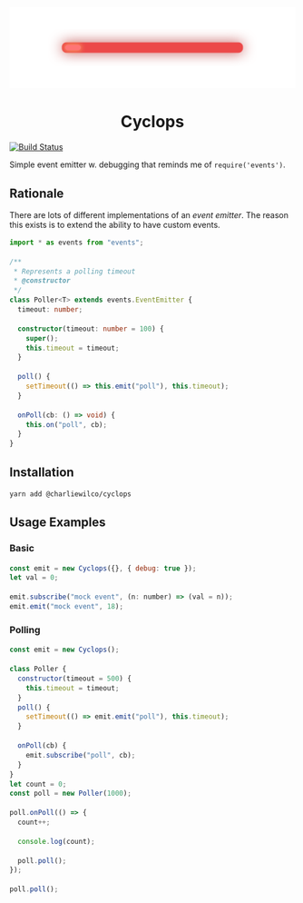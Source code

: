 <span align="center">
  <img src="./cyclops.svg" />
</span>

<h1 align="center">Cyclops</h1>

[![Build Status](https://travis-ci.org/charliewilco/cyclops.svg?branch=master)](https://travis-ci.org/charliewilco/cyclops)

Simple event emitter w. debugging that reminds me of `require('events')`.

## Rationale

There are lots of different implementations of an _event emitter_. The reason this exists is to extend the ability to have custom events.

```typescript
import * as events from "events";

/**
 * Represents a polling timeout
 * @constructor
 */
class Poller<T> extends events.EventEmitter {
  timeout: number;

  constructor(timeout: number = 100) {
    super();
    this.timeout = timeout;
  }

  poll() {
    setTimeout(() => this.emit("poll"), this.timeout);
  }

  onPoll(cb: () => void) {
    this.on("poll", cb);
  }
}
```

## Installation

```sh
yarn add @charliewilco/cyclops
```

## Usage Examples

### Basic

```js
const emit = new Cyclops({}, { debug: true });
let val = 0;

emit.subscribe("mock event", (n: number) => (val = n));
emit.emit("mock event", 18);
```

### Polling

```js
const emit = new Cyclops();

class Poller {
  constructor(timeout = 500) {
    this.timeout = timeout;
  }
  poll() {
    setTimeout(() => emit.emit("poll"), this.timeout);
  }

  onPoll(cb) {
    emit.subscribe("poll", cb);
  }
}
let count = 0;
const poll = new Poller(1000);

poll.onPoll(() => {
  count++;

  console.log(count);

  poll.poll();
});

poll.poll();
```
